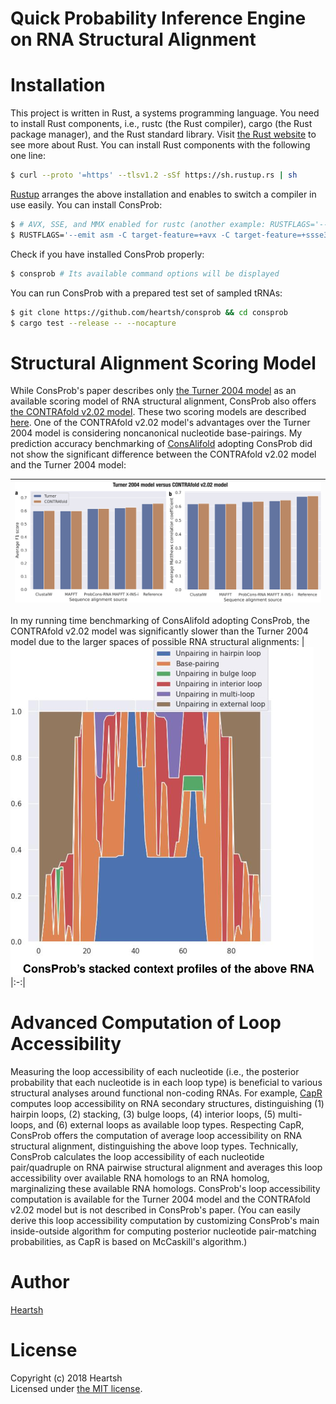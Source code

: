 # Quick Probability Inference Engine on RNA Structural Alignment
# Installation
This project is written in Rust, a systems programming language.
You need to install Rust components, i.e., rustc (the Rust compiler), cargo (the Rust package manager), and the Rust standard library.
Visit [the Rust website](https://www.rust-lang.org) to see more about Rust.
You can install Rust components with the following one line:
```bash
$ curl --proto '=https' --tlsv1.2 -sSf https://sh.rustup.rs | sh
```
[Rustup](https://github.com/rust-lang-nursery/rustup.rs) arranges the above installation and enables to switch a compiler in use easily.
You can install ConsProb:
```bash
$ # AVX, SSE, and MMX enabled for rustc (another example: RUSTFLAGS='--emit asm -C target-feature=+avx2 -C target-feature=+ssse3 -C target-feature=+mmx -C target-feature=+fma')
$ RUSTFLAGS='--emit asm -C target-feature=+avx -C target-feature=+ssse3 -C target-feature=+mmx' cargo install consprob
```
Check if you have installed ConsProb properly:
```bash
$ consprob # Its available command options will be displayed
```
You can run ConsProb with a prepared test set of sampled tRNAs:
```bash
$ git clone https://github.com/heartsh/consprob && cd consprob
$ cargo test --release -- --nocapture
```

# Structural Alignment Scoring Model
While ConsProb's paper describes only [the Turner 2004 model](https://rna.urmc.rochester.edu/NNDB/) as an available scoring model of RNA structural alignment, ConsProb also offers [the CONTRAfold v2.02 model](http://contra.stanford.edu/contrafold/).
These two scoring models are described [here](https://github.com/heartsh/rna-ss-params).
One of the CONTRAfold v2.02 model's advantages over the Turner 2004 model is considering noncanonical nucleotide base-pairings.
My prediction accuracy benchmarking of [ConsAlifold](https://github.com/heartsh/consalifold) adopting ConsProb did not show the significant difference between the CONTRAfold v2.02 model and the Turner 2004 model:

|![Structure prediction accuracy comparison](./assets/images_fixed/fig_1.png)
|:-:|

In my running time benchmarking of ConsAlifold adopting ConsProb, the CONTRAfold v2.02 model was significantly slower than the Turner 2004 model due to the larger spaces of possible RNA structural alignments:
|![Prediction running time comparison](./assets/images_fixed/fig_2.png)
|:-:|

# Advanced Computation of Loop Accessibility
Measuring the loop accessibility of each nucleotide (i.e., the posterior probability that each nucleotide is in each loop type) is beneficial to various structural analyses around functional non-coding RNAs.
For example, [CapR](https://github.com/fukunagatsu/CapR) computes loop accessibility on RNA secondary structures, distinguishing (1) hairpin loops, (2) stacking, (3) bulge loops, (4) interior loops, (5) multi-loops, and (6) external loops as available loop types.
Respecting CapR, ConsProb offers the computation of average loop accessibility on RNA structural alignment, distinguishing the above loop types.
Technically, ConsProb calculates the loop accessibility of each nucleotide pair/quadruple on RNA pairwise structural alignment and averages this loop accessibility over available RNA homologs to an RNA homolog, marginalizing these available RNA homologs.
ConsProb's loop accessibility computation is available for the Turner 2004 model and the CONTRAfold v2.02 model but is not described in ConsProb's paper. (You can easily derive this loop accessibility computation by customizing ConsProb's main inside-outside algorithm for computing posterior nucleotide pair-matching probabilities, as CapR is based on McCaskill's algorithm.)

# Author
[Heartsh](https://github.com/heartsh)

# License
Copyright (c) 2018 Heartsh  
Licensed under [the MIT license](http://opensource.org/licenses/MIT).
